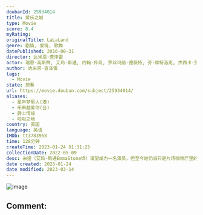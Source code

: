 ```yaml
---
doubanId: 25934014
title: 爱乐之城
type: Movie
score: 8.4
myRating: 
originalTitle: LaLaLand
genre: 剧情, 爱情, 歌舞
datePublished: 2016-08-31
director: 达米恩·查泽雷
actor: 瑞恩·高斯林, 艾玛·斯通, 约翰·传奇, 罗丝玛丽·德薇特, 芬·维特洛克, 杰西卡·罗德, 水野索诺娅, 考莉·埃尔南德斯, ·西蒙斯, 汤姆·艾弗瑞特·斯科特, 米根·费伊, 达蒙·冈普顿, 贾森·福克斯, 乔什·平茨, 艾米·科恩, 特里·沃尔特斯, 汤姆·谢尔顿, 信达·亚当斯, 克劳丁·克劳迪奥, ·瓦拉赫, 特雷弗·里斯奥尔, 奥莉维亚·汉密尔顿, 安娜·查泽雷, 马里乌斯·代·弗里斯, 妮科尔·库隆, 迈尔斯·安德森, 约翰·辛德曼, 瓦拉里·雷·米勒, 基夫·范登·霍伊维尔, 佐伊·霍尔, 登普西·帕皮恩, 辛德拉·车, ·莫尼, 苏珊妮·拉切塞斯, undefined, 妮拉·伊丽莎白·沃特金斯, 妮可·沃尔夫, 弗雷德里克·基夫, 朱莉·施密德, 赫米基·马德拉, 尼克·巴加, 尼克·德拉戈
author: 达米恩·查泽雷
tags:
  - Movie
state: 想看
url: https://movie.douban.com/subject/25934014/
aliases:
  - 星声梦里人(港)
  - 乐来越爱你(台)
  - 爵士情缘
  - 啦啦之地
country: 美国
language: 英语
IMDb: tt3783958
time: 128分钟
createTime: 2023-01-24 01:31:25
collectionDate: 2022-05-09
desc: 米娅（艾玛·斯通EmmaStone饰）渴望成为一名演员，但至今她仍旧只是片场咖啡厅里的一名平凡的咖啡师，尽管不停的参加着大大小小的试镜，但米娅收获的只有失败。某日，在一场派对之中，米娅邂逅了名为...
date created: 2023-01-24
date modified: 2023-03-14
---
```


![image](p2395517414.jpg)

Comment:
---
